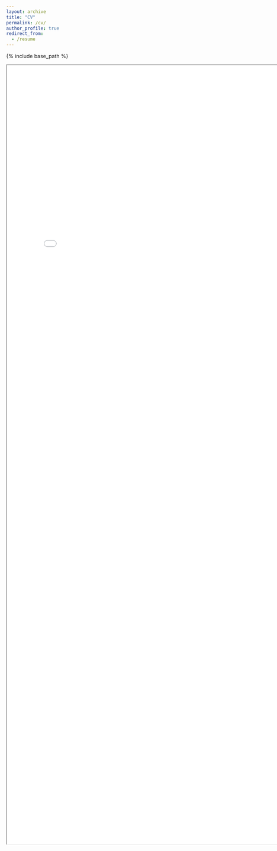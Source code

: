 ```yaml
---
layout: archive
title: "CV"
permalink: /cv/
author_profile: true
redirect_from:
  - /resume
---
```


{% include base_path %}

<iframe src="/images/Resume_Mathieu_Molina.pdf" width="800px" height="2100px" />

  

Publications
======
  <ul>{% for post in site.publications reversed %}
    {% include archive-single-cv.html %}
  {% endfor %}</ul>

  
Teaching
======
  Teaching assistant for ‘Data Science’ course at Mines Paris, 2022 and 2023 
